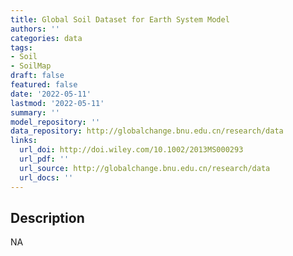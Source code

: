 ```yaml
---
title: Global Soil Dataset for Earth System Model
authors: ''
categories: data
tags:
- Soil
- SoilMap
draft: false
featured: false
date: '2022-05-11'
lastmod: '2022-05-11'
summary: ''
model_repository: ''
data_repository: http://globalchange.bnu.edu.cn/research/data
links:
  url_doi: http://doi.wiley.com/10.1002/2013MS000293
  url_pdf: ''
  url_source: http://globalchange.bnu.edu.cn/research/data
  url_docs: ''
---
```


## Description

NA

